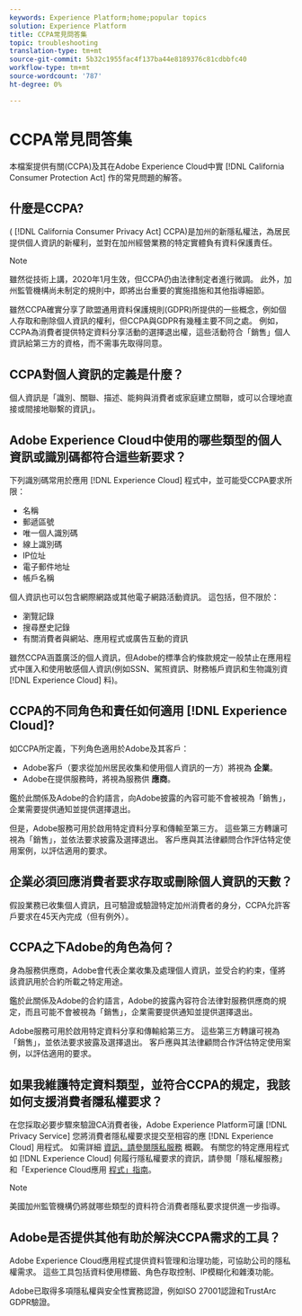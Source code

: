 ```yaml
---
keywords: Experience Platform;home;popular topics
solution: Experience Platform
title: CCPA常見問答集
topic: troubleshooting
translation-type: tm+mt
source-git-commit: 5b32c1955fac4f137ba44e8189376c81cdbbfc40
workflow-type: tm+mt
source-wordcount: '787'
ht-degree: 0%

---
```



# CCPA常見問答集

本檔案提供有關(CCPA)及其在Adobe Experience Cloud中實 [!DNL California Consumer Protection Act] 作的常見問題的解答。

## 什麼是CCPA?

( [!DNL California Consumer Privacy Act] CCPA)是加州的新隱私權法，為居民提供個人資訊的新權利，並對在加州經營業務的特定實體負有資料保護責任。

>[!NOTE]
>
>雖然從技術上講，2020年1月生效，但CCPA仍由法律制定者進行微調。 此外，加州監管機構尚未制定的規則中，即將出台重要的實施措施和其他指導細節。

雖然CCPA確實分享了歐盟通用資料保護規則(GDPR)所提供的一些概念，例如個人存取和刪除個人資訊的權利，但CCPA與GDPR有幾種主要不同之處。 例如，CCPA為消費者提供特定資料分享活動的選擇退出權，這些活動符合「銷售」個人資訊給第三方的資格，而不需事先取得同意。

## CCPA對個人資訊的定義是什麼？

個人資訊是「識別、關聯、描述、能夠與消費者或家庭建立關聯，或可以合理地直接或間接地聯繫的資訊」。

## Adobe Experience Cloud中使用的哪些類型的個人資訊或識別碼都符合這些新要求？

下列識別碼常用於應用 [!DNL Experience Cloud] 程式中，並可能受CCPA要求所限：

- 名稱
- 郵遞區號
- 唯一個人識別碼
- 線上識別碼
- IP位址
- 電子郵件地址
- 帳戶名稱

個人資訊也可以包含網際網路或其他電子網路活動資訊。 這包括，但不限於：

- 瀏覽記錄
- 搜尋歷史記錄
- 有關消費者與網站、應用程式或廣告互動的資訊

雖然CCPA涵蓋廣泛的個人資訊，但Adobe的標準合約條款規定一般禁止在應用程式中匯入和使用敏感個人資訊(例如SSN、駕照資訊、財務帳戶資訊和生物識別資 [!DNL Experience Cloud] 料)。

## CCPA的不同角色和責任如何適用 [!DNL Experience Cloud]?

如CCPA所定義，下列角色適用於Adobe及其客戶：

- Adobe客戶（要求從加州居民收集和使用個人資訊的一方）將視為 **企業**。
- Adobe在提供服務時，將視為服務供 **應商**。

鑑於此關係及Adobe的合約語言，向Adobe披露的內容可能不會被視為「銷售」，企業需要提供通知並提供選擇退出。

但是，Adobe服務可用於啟用特定資料分享和傳輸至第三方。 這些第三方轉讓可視為「銷售」，並依法要求披露及選擇退出。  客戶應與其法律顧問合作評估特定使用案例，以評估適用的要求。

## 企業必須回應消費者要求存取或刪除個人資訊的天數？

假設業務已收集個人資訊，且可驗證或驗證特定加州消費者的身分，CCPA允許客戶要求在45天內完成（但有例外）。

## CCPA之下Adobe的角色為何？

身為服務供應商，Adobe會代表企業收集及處理個人資訊，並受合約約束，僅將該資訊用於合約所載之特定用途。

鑑於此關係及Adobe的合約語言，Adobe的披露內容符合法律對服務供應商的規定，而且可能不會被視為「銷售」，企業需要提供通知並提供選擇退出。

Adobe服務可用於啟用特定資料分享和傳輸給第三方。 這些第三方轉讓可視為「銷售」，並依法要求披露及選擇退出。  客戶應與其法律顧問合作評估特定使用案例，以評估適用的要求。

## 如果我維護特定資料類型，並符合CCPA的規定，我該如何支援消費者隱私權要求？

在您採取必要步驟來驗證CA消費者後，Adobe Experience Platform可讓 [!DNL Privacy Service] 您將消費者隱私權要求提交至相容的應 [!DNL Experience Cloud] 用程式。 如需詳細 [資訊，請參閱隱私服務](../home.md) 概觀。 有關您的特定應用程式如 [!DNL Experience Cloud] 何履行隱私權要求的資訊，請參閱「隱私權服務」和「Experience Cloud應用 [程式」指南](../experience-cloud-apps.md)。

>[!NOTE]
>
>美國加州監管機構仍將就哪些類型的資料符合消費者隱私要求提供進一步指導。

## Adobe是否提供其他有助於解決CCPA需求的工具？

Adobe Experience Cloud應用程式提供資料管理和治理功能，可協助公司的隱私權需求。 這些工具包括資料使用標籤、角色存取控制、IP模糊化和雜湊功能。

Adobe已取得多項隱私權與安全性實務認證，例如ISO 27001認證和TrustArc GDPR驗證。